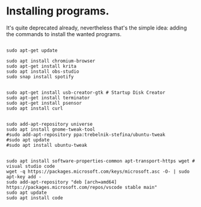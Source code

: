 # Installing programs.

It's quite deprecated already, nevertheless that's the simple idea: adding the commands to install the wanted programs.

```

sudo apt-get update

sudo apt install chromium-browser
sudo apt-get install krita
sudo apt install obs-studio
sudo snap install spotify


sudo apt-get install usb-creator-gtk # Startup Disk Creator
sudo apt-get install terminator
sudo apt-get install psensor
sudo apt install curl 


sudo add-apt-repository universe
sudo apt install gnome-tweak-tool
#sudo add-apt-repository ppa:trebelnik-stefina/ubuntu-tweak
#sudo apt update
#sudo apt install ubuntu-tweak 


sudo apt install software-properties-common apt-transport-https wget # visual studio code    
wget -q https://packages.microsoft.com/keys/microsoft.asc -O- | sudo apt-key add -
sudo add-apt-repository "deb [arch=amd64] https://packages.microsoft.com/repos/vscode stable main"
sudo apt update
sudo apt install code 
```
